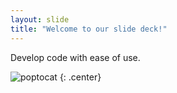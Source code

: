 ```yaml
---
layout: slide
title: "Welcome to our slide deck!"
---
```


Develop code with ease of use.

![poptocat](https://octodex.github.com/images/poptocat.png)
{: .center}
